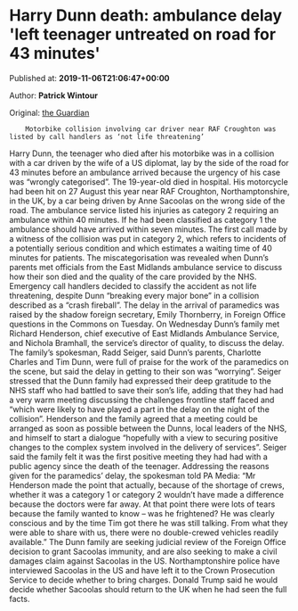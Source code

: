 
# Harry Dunn death: ambulance delay 'left teenager untreated on road for 43 minutes'

Published at: **2019-11-06T21:06:47+00:00**

Author: **Patrick Wintour**

Original: [the Guardian](https://www.theguardian.com/uk-news/2019/nov/06/harry-dunn-death-ambulance-delay-left-teenager-untreated-on-road-for-43-minutes)


        Motorbike collision involving car driver near RAF Croughton was listed by call handlers as ‘not life threatening’
      
Harry Dunn, the teenager who died after his motorbike was in a collision with a car driven by the wife of a US diplomat, lay by the side of the road for 43 minutes before an ambulance arrived because the urgency of his case was “wrongly categorised”.
The 19-year-old died in hospital. His motorcycle had been hit on 27 August this year near RAF Croughton, Northamptonshire, in the UK, by a car being driven by Anne Sacoolas on the wrong side of the road.
The ambulance service listed his injuries as category 2 requiring an ambulance within 40 minutes. If he had been classified as category 1 the ambulance should have arrived within seven minutes.
The first call made by a witness of the collision was put in category 2, which refers to incidents of a potentially serious condition and which estimates a waiting time of 40 minutes for patients.
The miscategorisation was revealed when Dunn’s parents met officials from the East Midlands ambulance service to discuss how their son died and the quality of the care provided by the NHS.
Emergency call handlers decided to classify the accident as not life threatening, despite Dunn “breaking every major bone” in a collision described as a “crash fireball”.
The delay in the arrival of paramedics was raised by the shadow foreign secretary, Emily Thornberry, in Foreign Office questions in the Commons on Tuesday.
On Wednesday Dunn’s family met Richard Henderson, chief executive of East Midlands Ambulance Service, and Nichola Bramhall, the service’s director of quality, to discuss the delay.
The family’s spokesman, Radd Seiger, said Dunn’s parents, Charlotte Charles and Tim Dunn, were full of praise for the work of the paramedics on the scene, but said the delay in getting to their son was “worrying”.
Seiger stressed that the Dunn family had expressed their deep gratitude to the NHS staff who had battled to save their son’s life, adding that they had had a very warm meeting discussing the challenges frontline staff faced and “which were likely to have played a part in the delay on the night of the collision”.
Henderson and the family agreed that a meeting could be arranged as soon as possible between the Dunns, local leaders of the NHS, and himself to start a dialogue “hopefully with a view to securing positive changes to the complex system involved in the delivery of services”.
Seiger said the family felt it was the first positive meeting they had had with a public agency since the death of the teenager.
Addressing the reasons given for the paramedics’ delay, the spokesman told PA Media: “Mr Henderson made the point that actually, because of the shortage of crews, whether it was a category 1 or category 2 wouldn’t have made a difference because the doctors were far away. At that point there were lots of tears because the family wanted to know – was he frightened? He was clearly conscious and by the time Tim got there he was still talking. From what they were able to share with us, there were no double-crewed vehicles readily available.”
The Dunn family are seeking judicial review of the Foreign Office decision to grant Sacoolas immunity, and are also seeking to make a civil damages claim against Sacoolas in the US.
Northamptonshire police have interviewed Sacoolas in the US and have left it to the Crown Prosecution Service to decide whether to bring charges. Donald Trump said he would decide whether Sacoolas should return to the UK when he had seen the full facts.
